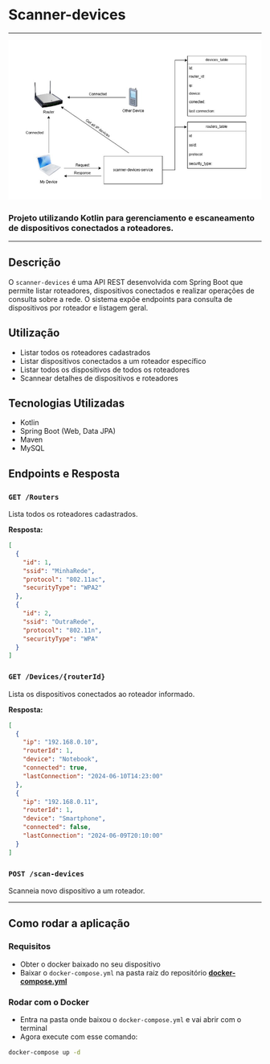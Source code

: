 # Scanner-devices

<hr>

<img src="https://github.com/MOliveiraDev/scanner-devices/blob/main/scannerdevices-service/assets/ScannerDevices-Diagrama.jpg"></img>

### Projeto utilizando Kotlin para gerenciamento e escaneamento de dispositivos conectados a roteadores.

<hr>

## Descrição

O `scanner-devices` é uma API REST desenvolvida com Spring Boot que permite listar roteadores, dispositivos conectados e realizar operações de consulta sobre a rede. O sistema expõe endpoints para consulta de dispositivos por roteador e listagem geral.

## Utilização

- Listar todos os roteadores cadastrados
- Listar dispositivos conectados a um roteador específico
- Listar todos os dispositivos de todos os roteadores
- Scannear detalhes de dispositivos e roteadores

## Tecnologias Utilizadas

- Kotlin
- Spring Boot (Web, Data JPA)
- Maven
- MySQL


## Endpoints e Resposta

### `GET /Routers`

Lista todos os roteadores cadastrados.

**Resposta:**
```json
[
  {
    "id": 1,
    "ssid": "MinhaRede",
    "protocol": "802.11ac",
    "securityType": "WPA2"
  },
  {
    "id": 2,
    "ssid": "OutraRede",
    "protocol": "802.11n",
    "securityType": "WPA"
  }
]
```

### `GET /Devices/{routerId}`

Lista os dispositivos conectados ao roteador informado.

**Resposta:**
```json
[
  {
    "ip": "192.168.0.10",
    "routerId": 1,
    "device": "Notebook",
    "connected": true,
    "lastConnection": "2024-06-10T14:23:00"
  },
  {
    "ip": "192.168.0.11",
    "routerId": 1,
    "device": "Smartphone",
    "connected": false,
    "lastConnection": "2024-06-09T20:10:00"
  }
]
```

### `POST /scan-devices`

Scanneia novo dispositivo a um roteador.


<hr>

## Como rodar a aplicação

### Requisitos
- Obter o docker baixado no seu dispositivo
- Baixar o `docker-compose.yml` na pasta raiz do repositório [**docker-compose.yml**](https://raw.githubusercontent.com/MOliveiraDev/scanner-devices/main/docker-compose.yml)

### Rodar com o Docker
- Entra na pasta onde baixou o `docker-compose.yml` e vai abrir com o terminal
- Agora execute com esse comando:
```sh
docker-compose up -d
```

